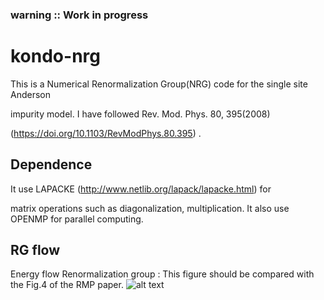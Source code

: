 ### warning :: Work in progress 

# kondo-nrg
This is a Numerical Renormalization Group(NRG) code for the single site Anderson 

 impurity model. I have followed Rev. Mod. Phys. 80, 395(2008)

(https://doi.org/10.1103/RevModPhys.80.395) . 
 
## Dependence 
It use LAPACKE (http://www.netlib.org/lapack/lapacke.html) for
 
 matrix operations such as diagonalization, multiplication.  It also use OPENMP
 for parallel computing.  
 
 
## RG flow
 
 Energy flow Renormalization group : This figure should be compared with the Fig.4 of the RMP paper.
![alt text](src/c++/rgflow/out.png)
